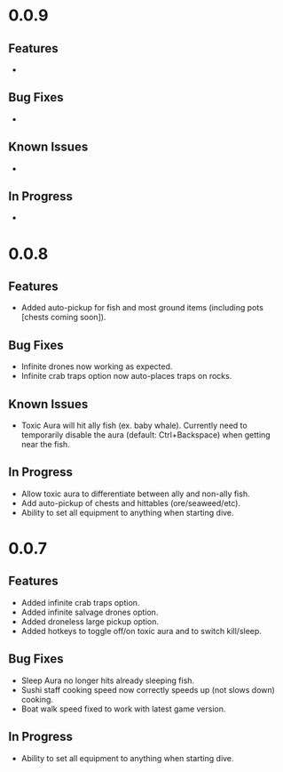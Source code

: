 ﻿# 0.0.9

## Features
- 

## Bug Fixes
- 

## Known Issues
- 

## In Progress
- 

# 0.0.8

## Features
- Added auto-pickup for fish and most ground items (including pots [chests coming soon]).

## Bug Fixes
- Infinite drones now working as expected.
- Infinite crab traps option now auto-places traps on rocks.

## Known Issues
- Toxic Aura will hit ally fish (ex. baby whale).  Currently need to temporarily disable the aura (default: Ctrl+Backspace) when getting near the fish.

## In Progress
- Allow toxic aura to differentiate between ally and non-ally fish.
- Add auto-pickup of chests and hittables (ore/seaweed/etc).
- Ability to set all equipment to anything when starting dive.


# 0.0.7

## Features
- Added infinite crab traps option.
- Added infinite salvage drones option.
- Added droneless large pickup option.
- Added hotkeys to toggle off/on toxic aura and to switch kill/sleep.

## Bug Fixes
- Sleep Aura no longer hits already sleeping fish.
- Sushi staff cooking speed now correctly speeds up (not slows down) cooking.
- Boat walk speed fixed to work with latest game version.

## In Progress
- Ability to set all equipment to anything when starting dive.